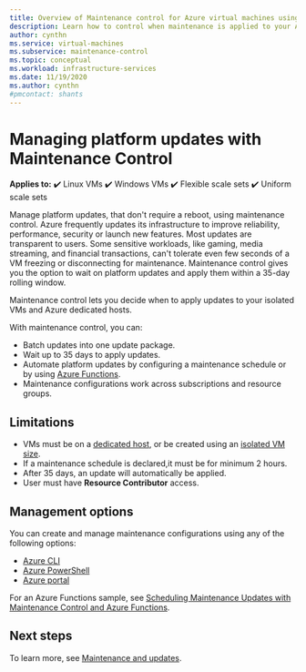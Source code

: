 ```yaml
---
title: Overview of Maintenance control for Azure virtual machines using the Azure portal 
description: Learn how to control when maintenance is applied to your Azure VMs using Maintenance Control.
author: cynthn
ms.service: virtual-machines
ms.subservice: maintenance-control
ms.topic: conceptual
ms.workload: infrastructure-services
ms.date: 11/19/2020
ms.author: cynthn
#pmcontact: shants
---
```


# Managing platform updates with Maintenance Control 

**Applies to:** :heavy_check_mark: Linux VMs :heavy_check_mark: Windows VMs :heavy_check_mark: Flexible scale sets :heavy_check_mark: Uniform scale sets

Manage platform updates, that don't require a reboot, using maintenance control. Azure frequently updates its infrastructure to improve reliability, performance, security or launch new features. Most updates are transparent to users. Some sensitive workloads, like gaming, media streaming, and financial transactions, can't tolerate even few seconds of a VM freezing or disconnecting for maintenance. Maintenance control gives you the option to wait on platform updates and apply them within a 35-day rolling window. 

Maintenance control lets you decide when to apply updates to your isolated VMs and Azure dedicated hosts.

With maintenance control, you can:
- Batch updates into one update package.
- Wait up to 35 days to apply updates. 
- Automate platform updates by configuring a maintenance schedule or by using [Azure Functions](https://github.com/Azure/azure-docs-powershell-samples/tree/master/maintenance-auto-scheduler).
- Maintenance configurations work across subscriptions and resource groups. 

## Limitations

- VMs must be on a [dedicated host](./dedicated-hosts.md), or be created using an [isolated VM size](isolation.md).
- If a maintenance schedule is declared,it must be for minimum 2 hours.
- After 35 days, an update will automatically be applied.
- User must have **Resource Contributor** access.

## Management options

You can create and manage maintenance configurations using any of the following options:

- [Azure CLI](maintenance-control-cli.md)
- [Azure PowerShell](maintenance-control-powershell.md)
- [Azure portal](maintenance-control-portal.md)

For an Azure Functions sample, see [Scheduling Maintenance Updates with Maintenance Control and Azure Functions](https://github.com/Azure/azure-docs-powershell-samples/tree/master/maintenance-auto-scheduler).

## Next steps

To learn more, see [Maintenance and updates](maintenance-and-updates.md).
